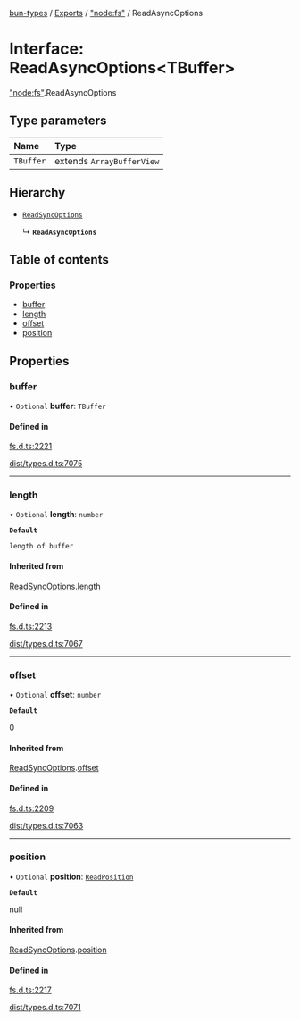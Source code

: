 [bun-types](https://github.com/oven-sh/bun-types/blob/master/api-docs/README.md) / [Exports](https://github.com/oven-sh/bun-types/blob/master/api-docs/modules.md) / ["node:fs"](https://github.com/oven-sh/bun-types/blob/master/api-docs/modules/node_fs_.md) / ReadAsyncOptions

# Interface: ReadAsyncOptions<TBuffer\>

["node:fs"](https://github.com/oven-sh/bun-types/blob/master/api-docs/modules/node_fs_.md).ReadAsyncOptions

## Type parameters

| Name | Type |
| :------ | :------ |
| `TBuffer` | extends `ArrayBufferView` |

## Hierarchy

- [`ReadSyncOptions`](https://github.com/oven-sh/bun-types/blob/master/api-docs/interfaces/fs_.ReadSyncOptions.md)

  ↳ **`ReadAsyncOptions`**

## Table of contents

### Properties

- [buffer](https://github.com/oven-sh/bun-types/blob/master/api-docs/interfaces/node_fs_.ReadAsyncOptions.md#buffer)
- [length](https://github.com/oven-sh/bun-types/blob/master/api-docs/interfaces/node_fs_.ReadAsyncOptions.md#length)
- [offset](https://github.com/oven-sh/bun-types/blob/master/api-docs/interfaces/node_fs_.ReadAsyncOptions.md#offset)
- [position](https://github.com/oven-sh/bun-types/blob/master/api-docs/interfaces/node_fs_.ReadAsyncOptions.md#position)

## Properties

### buffer

• `Optional` **buffer**: `TBuffer`

#### Defined in

[fs.d.ts:2221](https://github.com/valgaze/bun-types/blob/6f8dbf8/fs.d.ts#L2221)

[dist/types.d.ts:7075](https://github.com/valgaze/bun-types/blob/6f8dbf8/dist/types.d.ts#L7075)

___

### length

• `Optional` **length**: `number`

**`Default`**

`length of buffer`

#### Inherited from

[ReadSyncOptions](https://github.com/oven-sh/bun-types/blob/master/api-docs/interfaces/fs_.ReadSyncOptions.md).[length](https://github.com/oven-sh/bun-types/blob/master/api-docs/interfaces/fs_.ReadSyncOptions.md#length)

#### Defined in

[fs.d.ts:2213](https://github.com/valgaze/bun-types/blob/6f8dbf8/fs.d.ts#L2213)

[dist/types.d.ts:7067](https://github.com/valgaze/bun-types/blob/6f8dbf8/dist/types.d.ts#L7067)

___

### offset

• `Optional` **offset**: `number`

**`Default`**

0

#### Inherited from

[ReadSyncOptions](https://github.com/oven-sh/bun-types/blob/master/api-docs/interfaces/fs_.ReadSyncOptions.md).[offset](https://github.com/oven-sh/bun-types/blob/master/api-docs/interfaces/fs_.ReadSyncOptions.md#offset)

#### Defined in

[fs.d.ts:2209](https://github.com/valgaze/bun-types/blob/6f8dbf8/fs.d.ts#L2209)

[dist/types.d.ts:7063](https://github.com/valgaze/bun-types/blob/6f8dbf8/dist/types.d.ts#L7063)

___

### position

• `Optional` **position**: [`ReadPosition`](https://github.com/oven-sh/bun-types/blob/master/api-docs/modules/fs_.md#readposition)

**`Default`**

null

#### Inherited from

[ReadSyncOptions](https://github.com/oven-sh/bun-types/blob/master/api-docs/interfaces/fs_.ReadSyncOptions.md).[position](https://github.com/oven-sh/bun-types/blob/master/api-docs/interfaces/fs_.ReadSyncOptions.md#position)

#### Defined in

[fs.d.ts:2217](https://github.com/valgaze/bun-types/blob/6f8dbf8/fs.d.ts#L2217)

[dist/types.d.ts:7071](https://github.com/valgaze/bun-types/blob/6f8dbf8/dist/types.d.ts#L7071)

